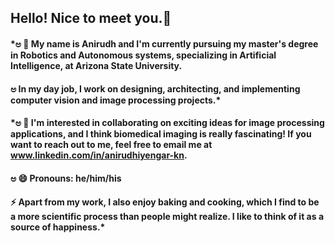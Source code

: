 ## Hello! Nice to meet you.👋 
#### *ಅ 🔭 My name is Anirudh and I'm currently pursuing my master's degree in Robotics and Autonomous systems, specializing in Artificial Intelligence, at Arizona State University. 
#### ಅ In my day job, I work on designing, architecting, and implementing computer vision and image processing projects.*

#### *ಅ 👯 I'm interested in collaborating on exciting ideas for image processing applications, and I think biomedical imaging is really fascinating! If you want to reach out to me, feel free to email me at www.linkedin.com/in/anirudhiyengar-kn.
#### ಅ 😄 Pronouns: he/him/his
####  ⚡ Apart from my work, I also enjoy baking and cooking, which I find to be a more scientific process than people might realize. I like to think of it as a source of happiness.*
